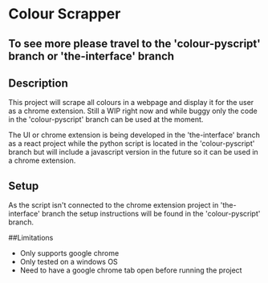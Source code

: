 # Colour Scrapper 
## To see more please travel to the 'colour-pyscript' branch or 'the-interface' branch
## Description
This project will scrape all colours in a webpage and display it for the user as a chrome extension. Still a WIP right now and while buggy only the code in the 'colour-pyscript' branch can be used at the moment. 

The UI or chrome extension is being developed in the 'the-interface' branch as a react project while the python script is located in the 'colour-pyscript' branch but will include a javascript version in the future so it can be used in a chrome extension.

## Setup
As the script isn't connected to the chrome extension project in 'the-interface' branch the setup instructions will be found in the 'colour-pyscript' branch.

##Limitations
- Only supports google chrome
- Only tested on a windows OS
- Need to have a google chrome tab open before running the project

